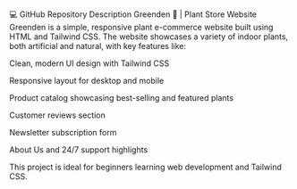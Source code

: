 💻 GitHub Repository Description
Greenden 🌱 | Plant Store Website
Greenden is a simple, responsive plant e-commerce website built using HTML and Tailwind CSS. The website showcases a variety of indoor plants, both artificial and natural, with key features like:

Clean, modern UI design with Tailwind CSS

Responsive layout for desktop and mobile

Product catalog showcasing best-selling and featured plants

Customer reviews section

Newsletter subscription form

About Us and 24/7 support highlights

This project is ideal for beginners learning web development and Tailwind CSS.
